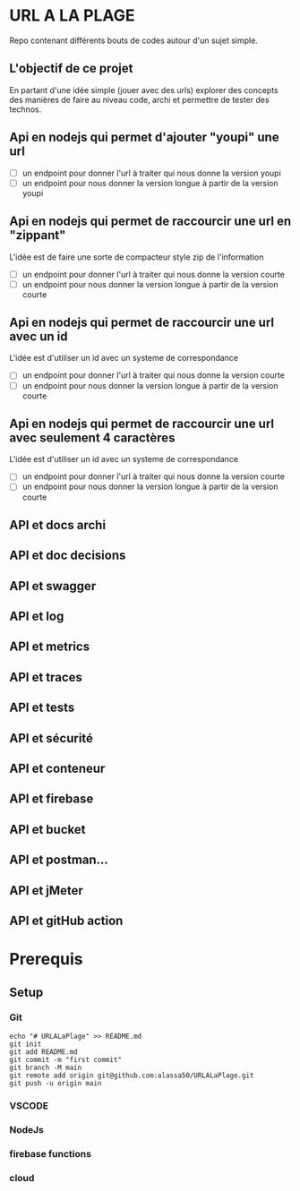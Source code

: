 # URL A LA PLAGE
Repo contenant différents bouts de codes autour d'un sujet simple.

## L'objectif de ce projet
En partant d'une idée simple (jouer avec des urls) explorer des concepts des manières de faire au niveau code, archi et permettre de tester des technos.

## Api en nodejs qui permet d'ajouter "youpi" une url
* [ ] un endpoint pour donner l'url à traiter qui nous donne la version youpi
* [ ] un endpoint pour nous donner la version longue à partir de la version youpi

## Api en nodejs qui permet de raccourcir une url en "zippant"
L'idée est de faire une sorte de compacteur style zip de l'information
* [ ] un endpoint pour donner l'url à traiter qui nous donne la version courte
* [ ] un endpoint pour nous donner la version longue à partir de la version courte

## Api en nodejs qui permet de raccourcir une url avec un id
L'idée est d'utiliser un id avec un systeme de correspondance
* [ ] un endpoint pour donner l'url à traiter qui nous donne la version courte
* [ ] un endpoint pour nous donner la version longue à partir de la version courte

## Api en nodejs qui permet de raccourcir une url avec seulement 4 caractères
L'idée est d'utiliser un id avec un systeme de correspondance
* [ ] un endpoint pour donner l'url à traiter qui nous donne la version courte
* [ ] un endpoint pour nous donner la version longue à partir de la version courte

## API et docs archi

## API et doc decisions

## API et swagger

## API et log

## API et metrics

## API et traces

## API et tests

## API et sécurité

## API et conteneur

## API et firebase

## API et bucket

## API et postman...

## API et jMeter

## API et gitHub action


# Prerequis

## Setup

### Git


    echo "# URLALaPlage" >> README.md
    git init
    git add README.md
    git commit -m "first commit"
    git branch -M main
    git remote add origin git@github.com:alassa50/URLALaPlage.git
    git push -u origin main

### VSCODE

### NodeJs

### firebase functions

### cloud
